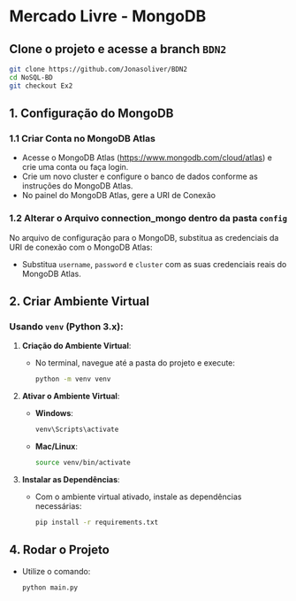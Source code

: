 # Mercado Livre - MongoDB

## Clone o projeto e acesse a branch `BDN2`
```bash
git clone https://github.com/Jonasoliver/BDN2
cd NoSQL-BD
git checkout Ex2
````

## 1. Configuração do MongoDB

  ### 1.1 Criar Conta no MongoDB Atlas
  
  - Acesse o MongoDB Atlas (https://www.mongodb.com/cloud/atlas) e crie uma conta ou faça login.
  - Crie um novo cluster e configure o banco de dados conforme as instruções do MongoDB Atlas.
  - No painel do MongoDB Atlas, gere a URI de Conexão
  
### 1.2 Alterar o Arquivo connection_mongo dentro da pasta `config`

No arquivo de configuração para o MongoDB, substitua as credenciais da URI de conexão com o MongoDB Atlas:

- Substitua `username`, `password` e `cluster` com as suas credenciais reais do MongoDB Atlas.

## 2. Criar Ambiente Virtual

### Usando `venv` (Python 3.x):

1. **Criação do Ambiente Virtual**:
   - No terminal, navegue até a pasta do projeto e execute:
     ```bash
     python -m venv venv
     ```

2. **Ativar o Ambiente Virtual**:

   - **Windows**:
     ```bash
     venv\Scripts\activate
     ```

   - **Mac/Linux**:
     ```bash
     source venv/bin/activate
     ```

3. **Instalar as Dependências**:
   - Com o ambiente virtual ativado, instale as dependências necessárias:
     ```bash
     pip install -r requirements.txt
     ```

## 4. Rodar o Projeto
  - Utilize o comando:
      ```python
      python main.py
      ```
